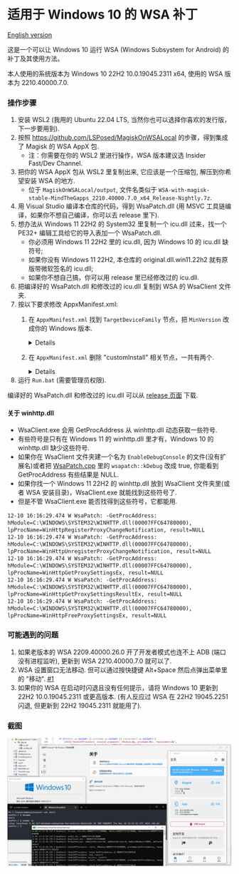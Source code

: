 # 适用于 Windows 10 的 WSA 补丁

[English version](./README.md)

这是一个可以让 Windows 10 运行 WSA (Windows Subsystem for Android) 的补丁及其使用方法。

本人使用的系统版本为 Windows 10 22H2 10.0.19045.2311 x64, 使用的 WSA 版本为 2210.40000.7.0.

### 操作步骤

1. 安装 WSL2 (我用的 Ubuntu 22.04 LTS, 当然你也可以选择你喜欢的发行版，下一步要用到).
2. 按照 https://github.com/LSPosed/MagiskOnWSALocal 的步骤，得到集成了 Magisk 的 WSA AppX 包.
    - 注：你需要在你的 WSL2 里进行操作，WSA 版本建议选 Insider Fast/Dev Channel.
3. 把你的 WSA AppX 包从 WSL2 里复制出来, 它应该是一个压缩包, 解压到你希望安装 WSA 的地方.
    - 位于 `MagiskOnWSALocal/output`, 文件名类似于 `WSA-with-magisk-stable-MindTheGapps_2210.40000.7.0_x64_Release-Nightly.7z`.
4. 用 Visual Studio 编译本仓库的代码，得到 WsaPatch.dll (用 MSVC 工具链编译，如果你不想自己编译，你可以去 release 里下).
5. 想办法从 Windows 11 22H2 的 System32 里复制一个 icu.dll 过来，找一个 PE32+ 编辑工具给它的导入表加一个 WsaPatch.dll.
    - 你必须用 Windows 11 22H2 里的 icu.dll, 因为 Windows 10 的 icu.dll 缺符号;
    - 如果你没有 Windows 11 22H2, 本仓库的 original.dll.win11.22h2 就有原版带微软签名的 icu.dll;
    - 如果你不想自己搞，你可以用 release 里已经修改过的 icu.dll.
6. 把编译好的 WsaPatch.dll 和修改过的 icu.dll 复制到 WSA 的 WsaClient 文件夹.
7. 按以下要求修改 AppxManifest.xml:
    1. 在 `AppxManifest.xml` 找到 `TargetDeviceFamily` 节点，把 `MinVersion` 改成你的 Windows 版本.
       <details>

       找到
       ```xml
       <TargetDeviceFamily Name="Windows.Desktop" MinVersion="10.0.22000.120" MaxVersionTested="10.0.22000.120"/>
       ```

       把 `MinVersion` 从 `10.0.22000.120` 改成你的 Windows 版本，如 `10.0.19045.2311`.
       </details>
    2. 在 `AppxManifest.xml` 删除 "customInstall" 相关节点，一共有两个.
       <details>
       找到以下内容，然后删掉.

       ```xml
       <rescap:Capability Name="customInstallActions"/>
       ```

       ```xml
       <desktop6:Extension Category="windows.customInstall">
           <desktop6:CustomInstall Folder="CustomInstall" desktop8:RunAsUser="true">
               <desktop6:RepairActions>
                   <desktop6:RepairAction File="WsaSetup.exe" Name="Repair" Arguments="repair"/>
               </desktop6:RepairActions>
               <desktop6:UninstallActions>
                   <desktop6:UninstallAction File="WsaSetup.exe" Name="Uninstall" Arguments="uninstall"/>
               </desktop6:UninstallActions>
           </desktop6:CustomInstall>
       </desktop6:Extension>
       ```

       </details>
8. 运行 `Run.bat` (需要管理员权限).

编译好的 WsaPatch.dll 和修改过的 icu.dll 可以从 [release 页面](https://github.com/cinit/WSAPatch/releases) 下载.

#### 关于 winhttp.dll

- WsaClient.exe 会用 GetProcAddress 从 winhttp.dll 动态获取一些符号.
- 有些符号是只有在 Windows 11 的 winhttp.dll 里才有，Windows 10 的 winhttp.dll 缺少这些符号.
- 如果你在 WsaClient 文件夹建一个名为 `EnableDebugConsole` 的文件(没有扩展名)或者把 [WsaPatch.cpp](WsaPatch.cpp) 里的 `wsapatch::kDebug` 改成 true,
  你能看到 GetProcAddress 有些结果是 NULL.
- 如果你找一个 Windows 11 22H2 的 winhttp.dll 放到 WsaClient 文件夹里(或者 WSA 安装目录)，WsaClient.exe 就能找到这些符号了.
- 但是不管 WsaClient.exe 能否找得到这些符号，它都能用.

```text
12-10 16:16:29.474 W WsaPatch: -GetProcAddress: hModule=C:\WINDOWS\SYSTEM32\WINHTTP.dll(00007FFC64780000), lpProcName=WinHttpRegisterProxyChangeNotification, result=NULL
12-10 16:16:29.474 W WsaPatch: -GetProcAddress: hModule=C:\WINDOWS\SYSTEM32\WINHTTP.dll(00007FFC64780000), lpProcName=WinHttpUnregisterProxyChangeNotification, result=NULL
12-10 16:16:29.474 W WsaPatch: -GetProcAddress: hModule=C:\WINDOWS\SYSTEM32\WINHTTP.dll(00007FFC64780000), lpProcName=WinHttpGetProxySettingsEx, result=NULL
12-10 16:16:29.474 W WsaPatch: -GetProcAddress: hModule=C:\WINDOWS\SYSTEM32\WINHTTP.dll(00007FFC64780000), lpProcName=WinHttpGetProxySettingsResultEx, result=NULL
12-10 16:16:29.474 W WsaPatch: -GetProcAddress: hModule=C:\WINDOWS\SYSTEM32\WINHTTP.dll(00007FFC64780000), lpProcName=WinHttpFreeProxySettingsEx, result=NULL
```

### 可能遇到的问题

1. 如果老版本的 WSA 2209.40000.26.0 开了开发者模式也连不上 ADB (端口没有进程监听), 更新到 WSA 2210.40000.7.0 就可以了.
2. WSA 设置窗口无法移动. 但可以通过按快捷键 Alt+Space 然后点弹出菜单里的 "移动". [#1](https://github.com/cinit/WSAPatch/issues/1)
3. 如果你的 WSA 在启动时闪退且没有任何提示，请将 Windows 10 更新到 22H2 10.0.19045.2311 或更高版本.
   (有人反应过 WSA 在 22H2 19045.2251 闪退, 但更新到 22H2 19045.2311 就能用了).

### 截图

![screenshot](./pic/screenshot_20221202.png)
